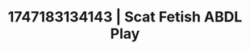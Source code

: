 ---
categories:
- Bukkake
- Mindful kink
- Latex & lace
- Latina
- Lustful close-up
image: /assets/images/1747183134143.jpg
layout: post
seo:
  description: Featured content with premium ABDL Play, Scat Fetish. HD images available.
  keywords: ABDL Play, Scat Fetish
  og_image: /assets/images/1747183134143.jpg
  schema_type: VisualArtwork
tags:
- ABDL Play
- '#1747183134143'
- Scat Fetish
title: 1747183134143 | Scat Fetish ABDL Play
---